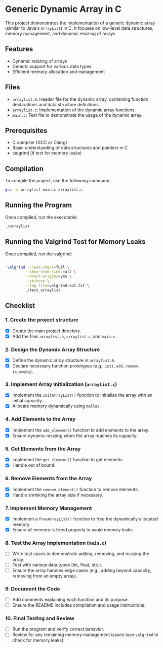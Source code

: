 # Generic Dynamic Array in C

This project demonstrates the implementation of a generic dynamic array (similar to Java's `ArrayList`) in C. It focuses on low-level data structures, memory management, and dynamic resizing of arrays.

## Features

- Dynamic resizing of arrays
- Generic support for various data types
- Efficient memory allocation and management

## Files

- `arraylist.h`: Header file for the dynamic array, containing function declarations and data structure definitions.
- `arraylist.c`: Implementation of the dynamic array functions.
- `main.c`: Test file to demonstrate the usage of the dynamic array.

## Prerequisites

- C compiler (GCC or Clang)
- Basic understanding of data structures and pointers in C
- valgrind (if test for memory leaks)

## Compilation

To compile the project, use the following command:

```bash
gcc -o arraylist main.c arraylist.c
```

## Running the Program

Once compiled, run the executable:

```bash
./arraylist
```

## Running the Valgrind Test for Memory Leaks

Once compiled, run the valgrind:

```bash

 valgrind --leak-check=full \
         --show-leak-kinds=all \
         --track-origins=yes \
         --verbose \
         --log-file=valgrind-out.txt \
         ./test_arraylist
```

## Checklist

### 1. Create the project structure

- [x] Create the main project directory.
- [x] Add the files `arraylist.h`, `arraylist.c`, and `main.c`.

### 2. Design the Dynamic Array Structure

- [x] Define the dynamic array structure in `arraylist.h`.
- [x] Declare necessary function prototypes (e.g., `init`, `add`, `remove`, `is_empty`).

### 3. Implement Array Initialization (`arraylist.c`)

- [x] Implement the `initArrayList()` function to initialize the array with an initial capacity.
- [x] Allocate memory dynamically using `malloc`.

### 4. Add Elements to the Array

- [x] Implement the `add_element()` function to add elements to the array.
- [x] Ensure dynamic resizing when the array reaches its capacity.

### 5. Get Elements from the Array

- [x] Implement the `get_element()` function to get elements.
- [x] Handle out of bound.

### 6. Remove Elements from the Array

- [x] Implement the `remove_element()` function to remove elements.
- [x] Handle shrinking the array size if necessary.

### 7. Implement Memory Management

- [x] Implement a `freeArrayList()` function to free the dynamically allocated memory.
- [x] Ensure all memory is freed properly to avoid memory leaks.

### 8. Test the Array Implementation (`main.c`)

- [ ] Write test cases to demonstrate adding, removing, and resizing the array.
- [ ] Test with various data types (int, float, etc.).
- [ ] Ensure the array handles edge cases (e.g., adding beyond capacity, removing from an empty array).

### 9. Document the Code

- [ ] Add comments explaining each function and its purpose.
- [ ] Ensure the README includes compilation and usage instructions.

### 10. Final Testing and Review

- [ ] Run the program and verify correct behavior.
- [ ] Review for any remaining memory management issues (use `valgrind` to check for memory leaks).

